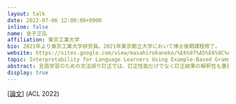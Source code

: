 ```yaml
---
layout: talk
date: 2022-07-06 12:00:00+0900
inline: false
name: 金子正弘
affiliation: 東京工業大学
bio: 2021年より東京工業大学研究員。2021年東京都立大学において博士後期課程修了。
website: https://sites.google.com/view/masahirokaneko/%E6%97%A5%E6%9C%AC%E8%AA%9E?authuser=0
topic: Interpretability for Language Learners Using Example-Based Grammatical Error Correction
abstract: 言語学習のための文法誤り訂正では、訂正性能だけでなく訂正結果の解釈性も重要になると考えられます。訂正結果のみを提示する場合、言語学習者が結果を理解できず、訂正結果を反映すべきか否かの判断ができなくなるなどの問題が生じることがあります。 しかしながら、既存の文法誤り訂正の研究において解釈性はほとんど焦点が当てられてきませんでした。そこで本研究では、言語学習における解釈性の重要性を説くとともに文法誤り訂正における解釈性向上に取り組んだ研究を促進するため、事例ベースの文法誤り訂正を提案しました。提案手法の解釈性が言語学習者に役立ちそうということを示したので今回の発表でご紹介したいと思います！
display: true
---
```


[[論文]](https://arxiv.org/abs/2203.07085) (ACL 2022)
